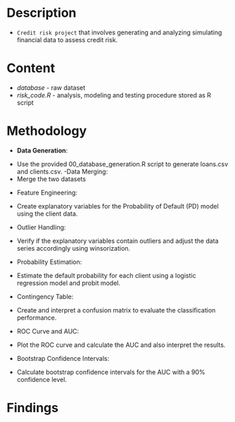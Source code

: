 # Description
- `Credit risk project` that involves generating and analyzing simulating financial data to assess credit risk.  

# Content
- *database* - raw dataset 
- *risk_code.R* - analysis, modeling and testing procedure stored as R script

# Methodology
- **Data Generation**:
 + Use the provided 00_database_generation.R script to generate loans.csv and clients.csv.
-Data Merging:
 + Merge the two datasets
- Feature Engineering:
 + Create explanatory variables for the Probability of Default (PD) model using the client data.
- Outlier Handling:
 + Verify if the explanatory variables contain outliers and adjust the data series accordingly using winsorization.
- Probability Estimation:
 + Estimate the default probability for each client using a logistic regression model and probit model.
- Contingency Table:
 + Create and interpret a confusion matrix to evaluate the classification performance.
- ROC Curve and AUC:
 + Plot the ROC curve and calculate the AUC and also interpret the results.
- Bootstrap Confidence Intervals:
 + Calculate bootstrap confidence intervals for the AUC with a 90% confidence level.
# Findings
